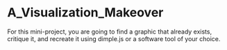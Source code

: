 # A_Visualization_Makeover
For this mini-project, you are going to find a graphic that already exists, critique it, and recreate it using dimple.js or a software tool of your choice.
